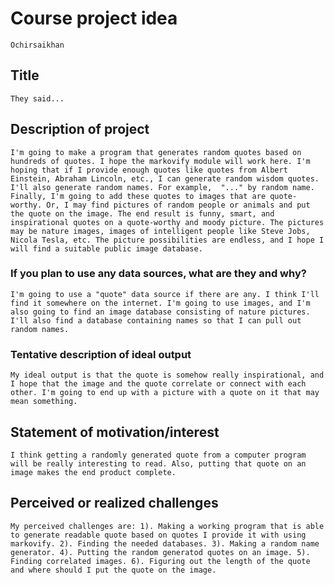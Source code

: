 # Course project idea

`Ochirsaikhan`

## Title

`They said...`

## Description of project

`I'm going to make a program that generates random quotes based on hundreds of quotes. I hope the markovify module will work here. I'm hoping that if I provide enough quotes like quotes from Albert Einstein, Abraham Lincoln, etc., I can generate random wisdom quotes. I'll also generate random names. For example, 
"..." by random name. 
Finally, I'm going to add these quotes to images that are quote-worthy. Or, I may find pictures of random people or animals and put the quote on the image. The end result is funny, smart, and inspirational quotes on a quote-worthy and moody picture. The pictures may be nature images, images of intelligent people like Steve Jobs, Nicola Tesla, etc. The picture possibilities are endless, and I hope I will find a suitable public image database.`

### If you plan to use any data sources, what are they and why?

`I'm going to use a "quote" data source if there are any. I think I'll find it somewhere on the internet. I'm going to use images, and I'm also going to find an image database consisting of nature pictures. I'll also find a database containing names so that I can pull out random names.`

### Tentative description of ideal output

`My ideal output is that the quote is somehow really inspirational, and I hope that the image and the quote correlate or connect with each other. I'm going to end up with a picture with a quote on it that may mean something.`

## Statement of motivation/interest

`I think getting a randomly generated quote from a computer program will be really interesting to read. Also, putting that quote on an image makes the end product complete.`

## Perceived or realized challenges

`My perceived challenges are:
1). Making a working program that is able to generate readable quote based on quotes I provide it with using markovify.
2). Finding the needed databases.
3). Making a random name generator.
4). Putting the random generatod quotes on an image.
5). Finding correlated images.
6). Figuring out the length of the quote and where should I put the quote on the image.`